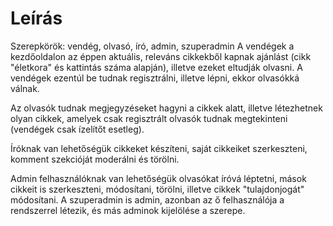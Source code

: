 # Leírás

Szerepkörök: vendég, olvasó, író, admin, szuperadmin
A vendégek a kezdőoldalon az éppen aktuális, releváns cikkekből kapnak ajánlást (cikk "életkora" és kattintás száma alapján), illetve ezeket eltudják olvasni. A vendégek ezentúl be tudnak regisztrálni, illetve lépni, ekkor olvasókká válnak.

Az olvasók tudnak megjegyzéseket hagyni a cikkek alatt, illetve létezhetnek olyan cikkek, amelyek csak regisztrált olvasók tudnak megtekinteni (vendégek csak ízelítőt esetleg).

Íróknak van lehetőségük cikkeket készíteni, saját cikkeiket szerkeszteni, komment szekcióját moderálni és törölni.

Admin felhasználóknak van lehetőségük olvasókat íróvá léptetni, mások cikkeit is szerkeszteni, módosítani, törölni, illetve cikkek "tulajdonjogát" módosítani.
A szuperadmin is admin, azonban az ő felhasználója a rendszerrel létezik, és más adminok kijelölése a szerepe.
